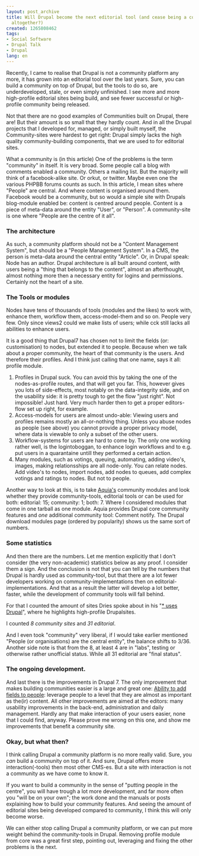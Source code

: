```yaml
---
layout: post_archive
title: Will Drupal become the next editorial tool (and cease being a community tool
  altogether?)
created: 1265808462
tags:
- Social Software
- Drupal Talk
- Drupal
lang: en
---
```

Recently, I came to realise that Drupal is not a community platform any more, it has grown into an editorial tool over the last years. Sure, you can build a community on top of Drupal, but the tools to do so, are underdeveloped, stale, or even simply unfinished. 
I see more and more high-profile editorial sites being build, and see fewer successful or high-profile community being released. 

Not that there are no good examples of Communities built on Drupal, there are! But their amount is so small that they hardly count. And in all the Drupal projects that I developed for, managed, or simply built myself, the Community-sites were hardest to get right: Drupal simply lacks the high quality community-building components, that we are used to for editorial sites.

What a community is (in this article)
One of the problems is the term "community" in itself. It is very broad. Some people call a blog with comments enabled a community. Others a mailing list. But the majority will think of a facebook-alike site. Or orkut, or twitter. Maybe even one the various PHPBB forums counts as such. In this article, I mean sites where "People" are central. And where content is organised around them. Facebook would be a community, but so would a simple site with Drupals blog-module enabled be: content is centred around people. Content is a piece of meta-data around the entity "User", or "Person". A community-site is one where "People are the centre of it all".

<h3>The architecture</h3>
As such, a community platform should not be a "Content Management System", but should be a "People Management System". In a CMS, the person is meta-data around the central entity "Article". Or, in Drupal speak: Node has an author. Drupal architecture is all built around content, with users being a "thing that belongs to the content", almost an afterthought, almost nothing more then a necessary entity for logins and permissions. Certainly not the heart of a site.

<h3>The Tools or modules</h3>
Nodes have tens of thousands of tools (modules and the likes) to work with, enhance them, workflow them, access-model-them and so on. People very few. Only since views2 could we make lists of users; while cck still lacks all abilities to enhance users. 

It is a good thing that Drupal7 has chosen not to limit the fields (or: customisation) to nodes, but extended it to people. 
Because when we talk about a proper community, the heart of that community is the users. And therefore their profiles. And I think just calling that one name, says it all: profile module.

1. Profiles in Drupal suck. You can avoid this by taking the one of the nodes-as-profile routes, and that will get you far. This, however gives you lots of side-effects, most notably on the data-integrity side, and on the usability side: it is pretty tough to get the flow "just right". Not impossible! Just hard. Very much harder then to get a proper editors-flow set up right, for example.
1. Access-models for users are almost undo-able: Viewing users and profiles remains mostly an all-or-nothing thing. Unless you abuse nodes as people (see above) you cannot provide a proper privacy model, where data is viewable to only a subset of the other users.
1. Workflow-systems for users are hard to come by. The only one working rather well, is the logintoboggan, to enhance login workflows and to e.g. put users in a quarantaine untill they performed a certain action. 
1. Many modules, such as votings, queuing, automating, adding video's, images, making relationsships are all node-only. You can relate nodes. Add video's to nodes, import nodes, add nodes to queues, add complex votings and ratings to nodes. But not to people. 

Another way to look at this, is to take <a href="http://acquia.com/products-services/acquia-drupal-modules">Aquia's</a> community modules and look whether they provide community-tools, editorial tools or can be used for both: editorial: 15; community: 1; both: 7. Where I considered modules that come in one tarball as one module. 
Aquia provides Drupal core community features and <em>one</em> additional community tool: Comment notify. The Drupal download modules page (ordered by popularity) shows us the same sort of numbers.

<h3>Some statistics</h3>
And then there are the numbers. Let me mention explicitly that I don't consider (the very non-academic) statistics below as any proof. I consider them a sign. And the conclusion is not that you can tell by the numbers that Drupal is hardly used as community-tool, but that there are a lot fewer developers working on community-implementations then on editorial-implementations. And that as a result the latter will develop a lot better, faster, while the development of community tools will fall behind. 

For that I counted the amount of sites Dries spoke about in his "<a href="http://buytaert.net/tag/drupal-sites">\* uses Drupal</a>", where he highlights high-profile Drupalsites.

I counted *8 community sites* and *31 editorial*.

And I even took "community" very liberal, if I would take earlier mentioned "People (or organisations) are the central entity", the balance shifts to 3/36. Another side note is that from the 8, at least 4 are in "labs", testing or otherwise rather unofficial status. While all 31 editorial are "final status".

<h3>The ongoing development.</h3>
And last there is the improvements in Drupal 7. The only improvement that makes building communities easier is a large and great one: <a href="http://buytaert.net/drupal-7-fields-in-core-status-update-and-next-steps">Ability to add fields to people</a>: leverage people to a level that they are almost as important as the(ir) content. All other improvements are aimed at the editors: many usability improvements in the back-end, administration and daily management. Hardly any that make interaction of your users easier, none that I could find, anyway. Please prove me wrong on this one, and show me improvements that benefit a community site.

<h3>Okay, but what then?</h3>
I think calling Drupal a community platform is no more really valid. Sure, you <em>can</em> build a community on top of it. And sure, Drupal offers more interaction(-tools) then most other CMS-es. But a site with interaction is not a community as we have come to know it. 

If you want to build a community in the sense of "putting people in the centre", you will have trough a lot more development, and far more often you "will be on your own"; the work done and the manuals or posts explaining how to build your community features. And seeing the amount of editorial sites being developed compared to community, I think this will only become worse. 

We can either stop calling Drupal a community platform, or we can put more weight behind the community-tools in Drupal. Removing profile module from core was a great first step, pointing out, leveraging and fixing the other problems is the next.
